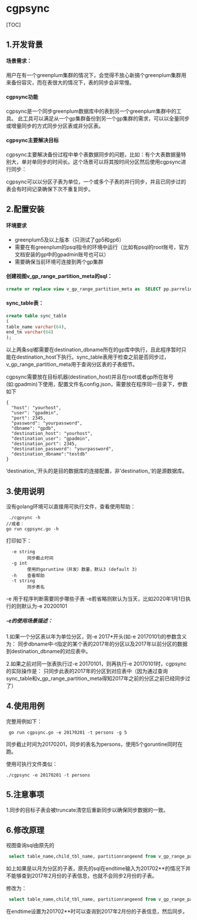 # cgpsync

[TOC]
## 1.开发背景

#### 场景需求：
用户在有一个greenplum集群的情况下，会觉得不放心新搞个greenplum集群用来备份容灾，而在表很大的情况下，表的同步会非常慢。

#### cgpsync功能
cgpsync是一个同步greenplum数据库中的表到另一个greenplum集群中的工具。
此工具可以满足从一个gp集群备份到另一个gp集群的需求，可以以全量同步或增量同步的方式同步分区表或非分区表。

#### cgpsync主要解决目标
cgpsync主要解决备份过程中单个表数据同步的问题，比如：有个大表数据量特别大，单对单同步的时间长。这个场景可以将其按时间分区然后使用cgpsync进行同步：

cgpsync可以以分区子表为单位，一个或多个子表的并行同步，并且已同步过的表会有时间记录确保下次不重复同步。


## 2.配置安装

#### 环境要求
* greenplum5及以上版本（只测试了gp5和gp6）
* 需要在有greenplum的psql指令的环境中运行（比如有psql的root账号，官方文档安装的gp中的gpadmin账号也可以）
* 需要确保当前环境可连接到两个gp集群


#### 创建视图v_gp_range_partition_meta的sql：
```sql
create or replace view v_gp_range_partition_meta as  SELECT pp.parrelid::regclass table_name,pr1.parchildrelid::regclass child_tbl_name,pr1.parname as partition_name,pr1.parruleord as partitionposition,translate(pg_get_expr(pr1.parrangestart,pr1.parchildrelid),'-'':date character varying bpchar numeric double percision timestamp without time zone','') as partitionrangestart,translate(pg_get_expr(pr1.parrangeend,pr1.parchildrelid),'-'':date character varying bpchar numeric double percision timestamp without time zone','') as partitionrangeend,substring(parrangeend,'consttype ([0-9]+)')::integer::regtype rangetype FROM  pg_partition pp, pg_partition_rule pr1 where pp.paristemplate = false and pr1.paroid=pp.oid and pp.parkind = 'r';
```
#### sync_table表：
```sql
create table sync_table
(
table_name varchar(64),
end_tm varchar(64)
);
```
以上两条sql都需要在destination_dbname所在的gp库中执行，且此程序暂时只能在destination_host下执行。sync_table表用于检查之前是否同步过，v_gp_range_partition_meta用于查询分区表的子表细节。

cgpsync需要放在目标机器(destination_host)并且在root或者gp所在账号(如:gpadmin)下使用，配置文件名config.json，需要放在程序同一目录下，参数如下
```
{
  "host": "yourhost",
  "user": "gpadmin",
  "port": 2345,
  "password": "yourpassword",
  "dbname": "gpdb",
  "destination_host": "yourhost",
  "destination_user": "gpadmin",
  "destination_port": 2345,
  "destination_password": "yourpassword",
  "destination_dbname":"testdb"
}
```
‘destination_’开头的是目的数据库的连接配置，非‘destination_’的是源数据库。

## 3.使用说明
没有golang环境可以直接用可执行文件，查看使用帮助：
```
 ./cgpsync -h
//或者：
go run cgpsync.go -h
```
打印如下：
```
  -e string
        同步截止时间
  -g int
        使用的goruntine（并发）数量，默认3 (default 3)
  -h    查看帮助
  -t string
        同步表名
```

-e 用于程序判断需要同步哪些子表
-e若省略则默认为当天，比如2020年1月1日执行的则默认为-e 20200101
##### -e的使用场景描述：
1.如果一个分区表以年为单位分区，则-e 2017*开头(如-e 20170101)的参数含义为：
同步dbname中-t指定的某个表的2017年的分区以及2017年以前分区的数据到destination_dbname的对应表中。

2.如果之前对同一张表执行过-e 20170101，则再执行-e 20170101时，cgpsync的实际操作是：
只同步此表的2017年的分区到对应表中（因为通过查询sync_table和v_gp_range_partition_meta得知2017年之前的分区之前已经同步过了）

## 4.使用用例
完整用例如下：
```
 go run cgpsync.go -e 20170201 -t persons -g 5
 ```

同步截止时间为20170201，同步的表名为persons，使用5个goruntine同时在跑。

使用可执行文件类似：
```
./cgpsync -e 20170201 -t persons
```

## 5.注意事项

1.同步的目标子表会被truncate清空后重新同步以确保同步数据的一致。

## 6.修改原理

视图查询sql由原先的
```sql
 select table_name,child_tbl_name, partitionrangeend from v_gp_range_partition_meta where table_name='test_partition_range'::regclass  and partitionrangeend >'20170131' and partitionrangeend <'20170201' order by partitionrangeend;
```
如上如果是以月为分区的子表，原先的sql在endtime输入为201702**的情况下并不能够查到2017年2月份的子表信息，也就不会同步2月份的子表。

修改为：
```sql
 select table_name,child_tbl_name, partitionrangeend from v_gp_range_partition_meta where table_name='test_partition_range'::regclass  and partitionrangeend >'20170131' and partitionrangestart <'20170201(64)' order by partitionrangeend;
```
在endtime设置为201702**时可以查询到2017年2月份的子表信息，然后同步。

